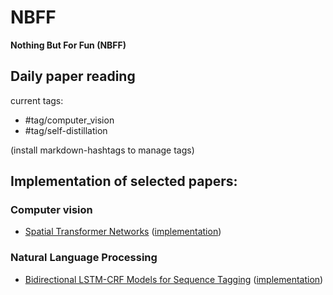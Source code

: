 # NBFF
**Nothing But For Fun (NBFF)**

## Daily paper reading
current tags: 

- #tag/computer_vision 
- #tag/self-distillation

(install markdown-hashtags to manage tags)

## Implementation of selected papers:
### Computer vision
- [Spatial Transformer Networks](https://arxiv.org/abs/1506.02025) ([implementation](implementation_of_papers/Spatial%20Transformer%20Networks/))


### Natural Language Processing
- [Bidirectional LSTM-CRF Models for Sequence Tagging](https://arxiv.org/abs/1508.01991) ([implementation](implementation_of_papers/Bidirectional%20LSTM-CRF%20Models%20for%20Sequence%20Tagging/))
